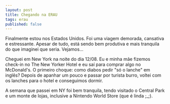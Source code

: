 ```yaml
---
layout: post
title: Chegando na ERAU
tags: erau
published: false
---
```


Finalmente estou nos Estados Unidos. Foi uma viagem demorada, cansativa e estressante. Apesar de tudo, está sendo bem produtiva e mais tranquila do que imaginei que seria. Vejamos...

Cheguei em New York na noite do dia 12/08. Eu e minha mãe fizemos check-in no The New Yorker Hotel e eu saí para comprar algo no McDonald's. O primeiro choque: como diabos pedir "só o lanche" em inglês? Depois de apanhar um pouco e passar por turista burro, voltei com os lanches para o hotel e conseguimos dormir.

A semana que passei em NY foi bem tranquila, tendo visitado o Central Park e um monte de lojas, inclusive a Nintendo World Store (que é linda ;_;).